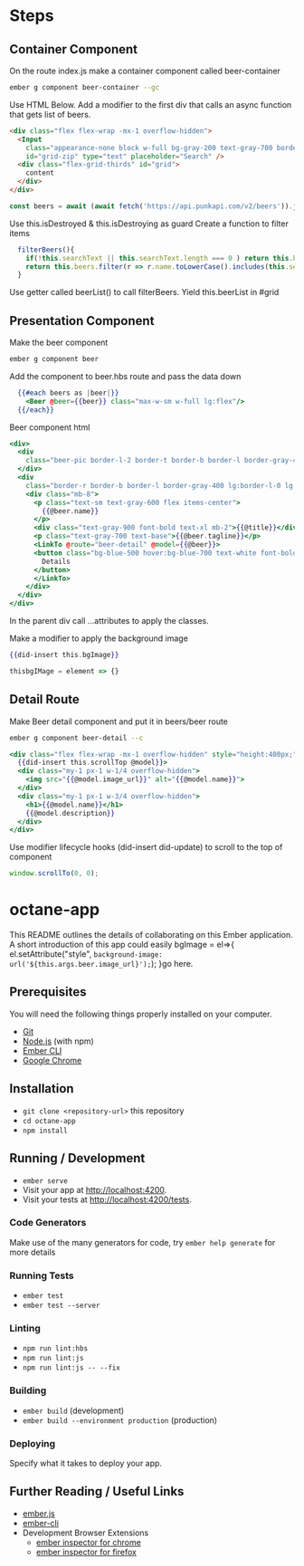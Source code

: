 # Steps

## Container Component
On the route index.js make a container component called beer-container

``` bash
ember g component beer-container --gc
```

Use HTML Below. Add a modifier to the first div that calls an async function that gets list of beers.

``` html
<div class="flex flex-wrap -mx-1 overflow-hidden">
  <Input
    class="appearance-none block w-full bg-gray-200 text-gray-700 border border-gray-200 rounded py-3 px-4 leading-tight focus:outline-none focus:bg-white focus:border-gray-500"
    id="grid-zip" type="text" placeholder="Search" />
  <div class="flex-grid-thirds" id="grid">
    content
  </div>
</div>
```

``` javascript
const beers = await (await fetch('https://api.punkapi.com/v2/beers')).json();
```

Use this.isDestroyed & this.isDestroying as guard
Create a function to filter items

```javascript
  filterBeers(){
    if(!this.searchText || this.searchText.length === 0 ) return this.beers;
    return this.beers.filter(r => r.name.toLowerCase().includes(this.searchText.toLowerCase().trim()))
  }
```

Use getter called beerList() to call filterBeers. Yield this.beerList in #grid

## Presentation Component

Make the beer component

``` bash
ember g component beer
```

Add the component to beer.hbs route and pass the data down

``` handlebars
  {{#each beers as |beer|}}
    <Beer @beer={{beer}} class="max-w-sm w-full lg:flex"/>
  {{/each}}
```

Beer component html

```handlebars
<div>
  <div
    class="beer-pic border-l-2 border-t border-b border-l border-gray-400  lg:border-gray-400 h-48 lg:h-auto lg:w-48 flex-none bg-cover rounded-t lg:rounded-t-none lg:rounded-l text-center overflow-hidden" title="Mmmmm beer">
  </div>
  <div
    class="border-r border-b border-l border-gray-400 lg:border-l-0 lg:border-t lg:border-gray-400 bg-white rounded-b lg:rounded-b-none lg:rounded-r p-4 flex flex-col justify-between leading-normal">
    <div class="mb-8">
      <p class="text-sm text-gray-600 flex items-center">
        {{@beer.name}}
      </p>
      <div class="text-gray-900 font-bold text-xl mb-2">{{@title}}</div>
      <p class="text-gray-700 text-base">{{@beer.tagline}}</p>
      <LinkTo @route="beer-detail" @model={{@beer}}>
      <button class="bg-blue-500 hover:bg-blue-700 text-white font-bold py-2 px-4 rounded" type="button">
        Details
      </button>
      </LinkTo>
    </div>
  </div>
</div>
```

In the parent div call ...attributes to apply the classes.

Make a modifier to apply the background image

```handlebars
{{did-insert this.bgImage}}
```

```javascript
thisbgIMage = element => {}
```

## Detail Route

Make Beer detail component and put it in beers/beer route

```bash
ember g component beer-detail --c
```

```handlebars
<div class="flex flex-wrap -mx-1 overflow-hidden" style="height:400px;" {{did-update this.scrollTop @model}}
  {{did-insert this.scrollTop @model}}>
  <div class="my-1 px-1 w-1/4 overflow-hidden">
    <img src="{{@model.image_url}}" alt="{{@model.name}}">
  </div>
  <div class="my-1 px-1 w-3/4 overflow-hidden">
    <h1>{{@model.name}}</h1>
    {{@model.description}}
  </div>
</div>
```

Use modifier lifecycle hooks (did-insert did-update) to scroll to the top of component

```javascript
window.scrollTo(0, 0);
```

# octane-app

This README outlines the details of collaborating on this Ember application.
A short introduction of this app could easily   bgImage = el=>{
    el.setAttribute("style", `background-image: url('${this.args.beer.image_url}');`);
  }go here.

## Prerequisites

You will need the following things properly installed on your computer.

* [Git](https://git-scm.com/)
* [Node.js](https://nodejs.org/) (with npm)
* [Ember CLI](https://ember-cli.com/)
* [Google Chrome](https://google.com/chrome/)

## Installation

* `git clone <repository-url>` this repository
* `cd octane-app`
* `npm install`

## Running / Development

* `ember serve`
* Visit your app at [http://localhost:4200](http://localhost:4200).
* Visit your tests at [http://localhost:4200/tests](http://localhost:4200/tests).

### Code Generators

Make use of the many generators for code, try `ember help generate` for more details

### Running Tests

* `ember test`
* `ember test --server`

### Linting

* `npm run lint:hbs`
* `npm run lint:js`
* `npm run lint:js -- --fix`

### Building

* `ember build` (development)
* `ember build --environment production` (production)

### Deploying

Specify what it takes to deploy your app.

## Further Reading / Useful Links

* [ember.js](https://emberjs.com/)
* [ember-cli](https://ember-cli.com/)
* Development Browser Extensions
  * [ember inspector for chrome](https://chrome.google.com/webstore/detail/ember-inspector/bmdblncegkenkacieihfhpjfppoconhi)
  * [ember inspector for firefox](https://addons.mozilla.org/en-US/firefox/addon/ember-inspector/)
